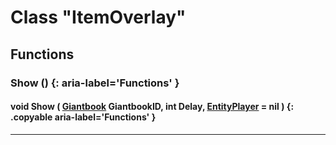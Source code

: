 # Class "ItemOverlay"

## Functions

### Show () {: aria-label='Functions' }
#### void Show ( [Giantbook](enums/Giantbook.md) GiantbookID, int Delay, [EntityPlayer](https://wofsauge.github.io/IsaacDocs/rep/EntityPlayer.html) = nil ) {: .copyable aria-label='Functions' }

___